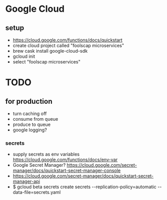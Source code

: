 # Google Cloud 
## setup
- https://cloud.google.com/functions/docs/quickstart 
- create cloud project called "foolscap microservices"
- brew cask install google-cloud-sdk
- gcloud init
- select "foolscap microservices"


# TODO
## for production
- turn caching off
- consume from queue 
- produce to queue
- google logging?
### secrets
- supply secrets as env variables https://cloud.google.com/functions/docs/env-var
- Google Secret Manager? https://cloud.google.com/secret-manager/docs/quickstart-secret-manager-console
- https://cloud.google.com/secret-manager/docs/quickstart-secret-manager-api
- $ gcloud beta secrets create secrets --replication-policy=automatic --data-file=secrets.yaml
